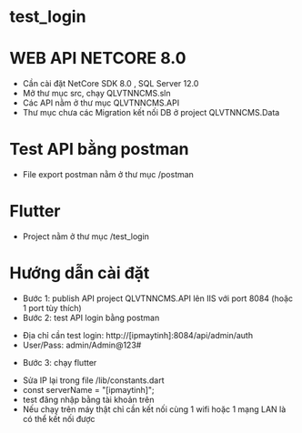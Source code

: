 # test_login

# WEB API NETCORE 8.0 
- Cần cài đặt NetCore SDK 8.0 , SQL Server 12.0
- Mở thư mục src, chạy QLVTNNCMS.sln 
- Các API nằm ở thư mục QLVTNNCMS.API 
- Thư mục chưa các Migration kết nối DB ở project QLVTNNCMS.Data


# Test API bằng postman 
- File export postman nằm ở thư mục /postman

# Flutter 
- Project nằm ở thư mục /test_login

# Hướng dẫn cài đặt 
- Bước 1: publish API project QLVTNNCMS.API lên IIS với port 8084 (hoặc 1 port tùy thích)
- Bước 2: test API login bằng postman
 + Địa chỉ cần test login: http://[ipmaytinh]:8084/api/admin/auth 
 + User/Pass: admin/Admin@123#
- Bước 3: chạy flutter 
 + Sửa IP lại trong file /lib/constants.dart 
 + const serverName = "[ipmaytinh]";
 + test đăng nhập bằng tài khoản trên
 + Nếu chạy trên máy thật chỉ cần kết nối cùng 1 wifi hoặc 1 mạng LAN là có thể kết nối được
